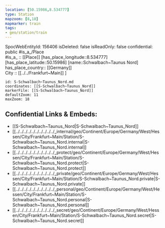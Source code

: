 ```yaml
---
location: [50.15986,8.534777] 
type: Station 
mapzoom: [8,18] 
mapmarker: train 
tags:
- geo/station/train
---
```

SpocWebEntityId: 156406
isDeleted: false
isReadOnly: false
confidential: public
#is_a_/Place  
#is_a_ :: [[Place]] 
[has_place_longitude::8.534777] 
[has_place_latitude::50.15986] 
[name::Schwalbach~Taunus Nord] 
has_place_country:: [[Germany]]  
City :: [[../../Frankfurt~Main]] ] 


```leaflet
id: S-Schwalbach~Taunus_Nord.md
coordinates: [[S-Schwalbach~Taunus_Nord]] 
markerFile: [[S-Schwalbach~Taunus_Nord]] 
defaultZoom: 11 
maxZoom: 18
```


## Confidential Links & Embeds: 
- [[S-Schwalbach~Taunus_Nord|S-Schwalbach~Taunus_Nord]] 
- [[../../../../../../../../../../_internal/geo/Continent/Europe/Germany/West/Hessen/City/Frankfurt~Main/Station/S-Schwalbach~Taunus_Nord.internal|S-Schwalbach~Taunus_Nord.internal]] 
- [[../../../../../../../../../../_protect/geo/Continent/Europe/Germany/West/Hessen/City/Frankfurt~Main/Station/S-Schwalbach~Taunus_Nord.protect|S-Schwalbach~Taunus_Nord.protect]] 
- [[../../../../../../../../../../_private/geo/Continent/Europe/Germany/West/Hessen/City/Frankfurt~Main/Station/S-Schwalbach~Taunus_Nord.private|S-Schwalbach~Taunus_Nord.private]] 
- [[../../../../../../../../../../_personal/geo/Continent/Europe/Germany/West/Hessen/City/Frankfurt~Main/Station/S-Schwalbach~Taunus_Nord.personal|S-Schwalbach~Taunus_Nord.personal]] 
- [[../../../../../../../../../../_secret/geo/Continent/Europe/Germany/West/Hessen/City/Frankfurt~Main/Station/S-Schwalbach~Taunus_Nord.secret|S-Schwalbach~Taunus_Nord.secret]] 
